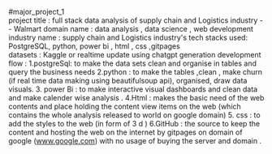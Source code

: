 #major_project_1                                                                                                                                                                                                          
project title : full stack data analysis of supply chain and Logistics industry -- Walmart                                                                                                                                 domain name : data analysis , data science , web development                                                                                                                                                                     industry name : supply chain and Logistics industry's                                                                                                                                                                            tech stacks used: PostgreSQL, python, power bi , html , css ,gitpages                                                                                                                                   
datasets : Kaggle or realtime update using chatgpt generation                                                                                                                                                                                                                                                                                                                                                                                          development flow :                                                                                                                                                                                                               1.postgreSql: to make the data sets clean and organise in tables and query the business needs                                                                                                                                    2.python : to make the tables ,clean , make churn (if real time data making using beautifulsoup api), organised, draw data visuals.                                                                                              3. power Bi : to make interactive visual dashboards and clean data and make calender wise analysis .                                                                                                                       4.Html : makes the basic need of the web contents and place holding the content view items on the web  (which contains the whole analysis released to world on google domain)                                                    5. css : to add the styles to the web (in form of 3 d )                                                                                                                                                                         6.GitHub : the source to keep the content and hosting the web on the internet by gitpages on domain of google (www.google.com) with no usage of buying the server and domain .

